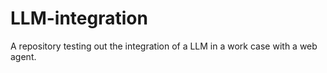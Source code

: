 # LLM-integration
A repository testing out the integration of a LLM in a work case with a web agent.
